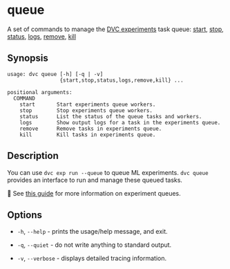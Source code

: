 # queue

A set of commands to manage the
[DVC experiments](/doc/user-guide/experiment-management/experiments-overview)
task queue: [start](/doc/command-reference/queue/start),
[stop](/doc/command-reference/queue/stop),
[status](/doc/command-reference/queue/status),
[logs](/doc/command-reference/queue/logs),
[remove](/doc/command-reference/queue/remove),
[kill](/doc/command-reference/queue/kill)

## Synopsis

```usage
usage: dvc queue [-h] [-q | -v]
                 {start,stop,status,logs,remove,kill} ...

positional arguments:
  COMMAND
    start       Start experiments queue workers.
    stop        Stop experiments queue workers.
    status      List the status of the queue tasks and workers.
    logs        Show output logs for a task in the experiments queue.
    remove      Remove tasks in experiments queue.
    kill        Kill tasks in experiments queue.
```

## Description

You can use `dvc exp run --queue` to queue ML experiments. `dvc queue` provides
an interface to run and manage these queued tasks.

📖 See [this guide] for more information on experiment queues.

[this guide]:
  /doc/user-guide/experiment-management/running-experiments#the-experiments-queue

## Options

- `-h`, `--help` - prints the usage/help message, and exit.

- `-q`, `--quiet` - do not write anything to standard output.

- `-v`, `--verbose` - displays detailed tracing information.
